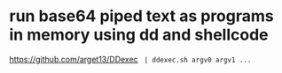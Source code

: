 # run base64 piped text as programs in memory using dd and shellcode
https://github.com/arget13/DDexec
` | ddexec.sh argv0 argv1 ...`
